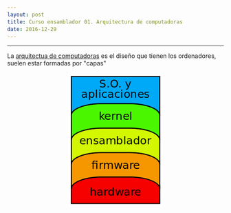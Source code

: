 ```yaml
---
layout: post
title: Curso ensamblador 01. Arquitectura de computadoras    
date: 2016-12-29
---
```

--------------------
La [arquitectua de computadoras](https://es.wikipedia.org/wiki/Arquitectura_de_computadoras) es el diseño que tienen los ordenadores, suelen estar formadas por "capas"

<center>
<img src="/images/capas-arquitectura-computadoras.png">
</center>
